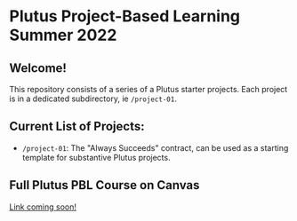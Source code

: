 # Plutus Project-Based Learning Summer 2022

## Welcome!
This repository consists of a series of a Plutus starter projects. Each project is in a dedicated subdirectory, ie `/project-01`.

## Current List of Projects:
- `/project-01`: The "Always Succeeds" contract, can be used as a starting template for substantive Plutus projects.

## Full Plutus PBL Course on Canvas
[Link coming soon!]()